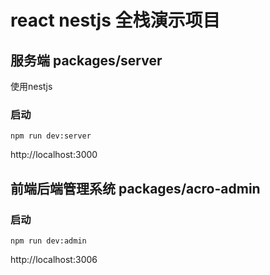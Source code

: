 # react  nestjs 全栈演示项目
## 服务端 packages/server
使用nestjs
### 启动
```
npm run dev:server
```
http://localhost:3000 
## 前端后端管理系统 packages/acro-admin
### 启动
```
npm run dev:admin
```
http://localhost:3006